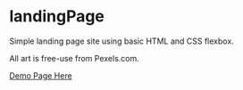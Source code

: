 # landingPage
Simple landing page site using basic HTML and CSS flexbox. 

All art is free-use from Pexels.com.

<a href="https://the-best-keith.github.io/landingPage/">Demo Page Here</a>